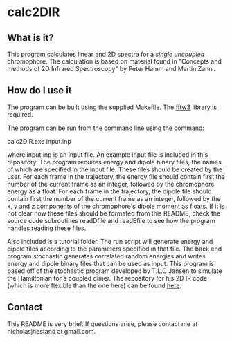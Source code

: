# calc2DIR

## What is it?
This program calculates linear and 2D spectra for a *single uncoupled* chromophore.
The calculation is based on material found in "Concepts and methods of 2D Infrared Spectroscopy" by Peter Hamm and Martin Zanni.

## How do I use it
The program can be built using the supplied Makefile.
The [fftw3](http://www.fftw.org/download.html) library is required.

The program can be run from the command line using the command:

calc2DIR.exe input.inp

where input.inp is an input file.
An example input file is included in this repository.
The program requires energy and dipole binary files, the names of which are specified in the input file.
These files should be created by the user.
For each frame in the trajectory, the energy file should contain first the number of the current frame as an integer, followed by the chromophore energy as a float.
For each frame in the trajectory, the dipole file should contain first the number of the current frame as an integer, followed by the x, y and z components of the chromophore's dipole moment as floats.
If it is not clear how these files should be formated from this README, check the source code subroutines readDfile and readEfile
to see how the program handles reading these files.

Also included is a tutorial folder.
The run script will generate energy and dipole files according to the parameters specified in that file.
The back end program stochastic generates correlated random energies and writes energy and dipole binary files that can be used as input.
This program is based off of the stochastic program developed by T.L.C Jansen to simulate the Hamiltonian for a coupled dimer.
The repository for his 2D IR code (which is more flexible than the one here) can be found [here](https://github.com/GHlacour/NISE_2015).

## Contact
This README is very brief. If questions arise, please contact me at nicholasjhestand at gmail.com.
